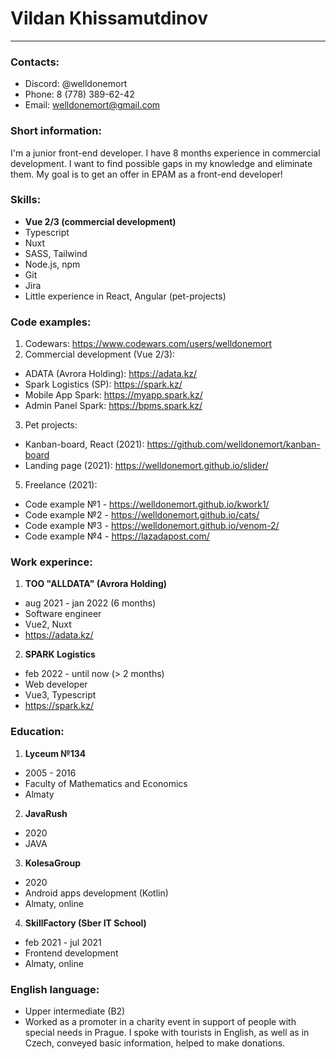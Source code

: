 # Vildan Khissamutdinov

***

### Contacts:

* Discord: @welldonemort
* Phone: 8 (778) 389-62-42
* Email: welldonemort@gmail.com

### Short information:

I'm a junior front-end developer. I have 8 months experience in 
commercial development. I want to find possible gaps in my knowledge 
and eliminate them. My goal is to get an offer in EPAM as a front-end 
developer!

### Skills:

* **Vue 2/3 (commercial development)**
* Typescript
* Nuxt
* SASS, Tailwind
* Node.js, npm
* Git
* Jira
* Little experience in React, Angular (pet-projects)

### Code examples:

1. Codewars: https://www.codewars.com/users/welldonemort
2. Commercial development (Vue 2/3):
+ ADATA (Avrora Holding): https://adata.kz/
+ Spark Logistics (SP): https://spark.kz/
+ Mobile App Spark: https://myapp.spark.kz/
+ Admin Panel Spark: https://bpms.spark.kz/
3. Pet projects:
+ Kanban-board, React (2021): https://github.com/welldonemort/kanban-board
+ Landing page (2021): https://welldonemort.github.io/slider/
5. Freelance (2021):
+ Code example №1 - https://welldonemort.github.io/kwork1/
+ Code example №2 - https://welldonemort.github.io/cats/
+ Code example №3 - https://welldonemort.github.io/venom-2/
+ Code example №4 - https://lazadapost.com/

### Work experince:

1. **TOO "ALLDATA" (Avrora Holding)**
+ aug 2021 - jan 2022 (6 months)
+ Software engineer
+ Vue2, Nuxt
+ https://adata.kz/
2. **SPARK Logistics**
+ feb 2022 - until now (> 2 months)
+ Web developer
+ Vue3, Typescript
+ https://spark.kz/

### Education:

1. **Lyceum №134**
+ 2005 - 2016
+ Faculty of Mathematics and Economics
+ Almaty
2. **JavaRush**
+ 2020
+ JAVA
3. **KolesaGroup**
+ 2020
+ Android apps development (Kotlin)
+ Almaty, online
4. **SkillFactory (Sber IT School)**
+ feb 2021 - jul 2021
+ Frontend development
+ Almaty, online

### English language:

* Upper intermediate (B2)
* Worked as a promoter in a charity event in support of people 
with special needs in Prague. I spoke with tourists in English, 
as well as in Czech, conveyed basic information, 
helped to make donations.
